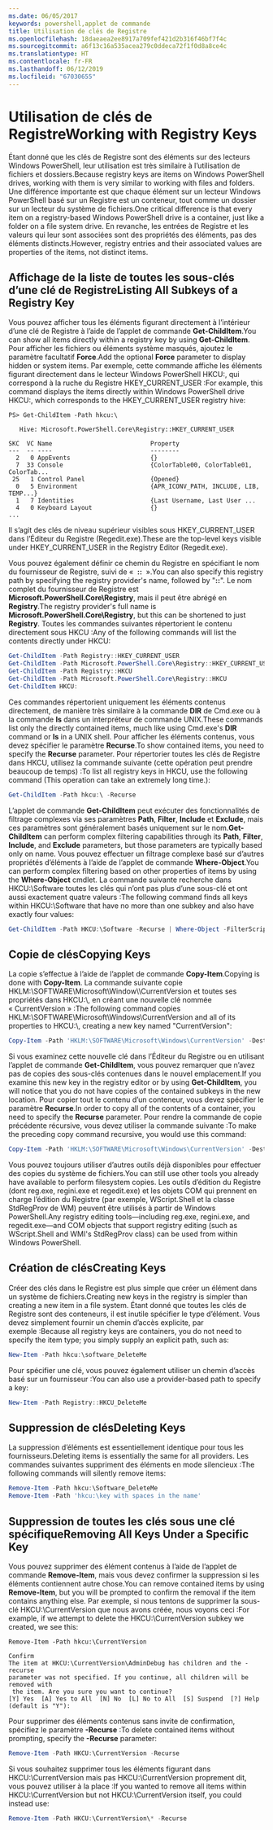 ```yaml
---
ms.date: 06/05/2017
keywords: powershell,applet de commande
title: Utilisation de clés de Registre
ms.openlocfilehash: 18daeaea2ee8917a709fef421d2b316f46bf7f4c
ms.sourcegitcommit: a6f13c16a535acea279c0ddeca72f1f0d8a8ce4c
ms.translationtype: HT
ms.contentlocale: fr-FR
ms.lasthandoff: 06/12/2019
ms.locfileid: "67030655"
---
```

# <a name="working-with-registry-keys"></a><span data-ttu-id="16cc6-103">Utilisation de clés de Registre</span><span class="sxs-lookup"><span data-stu-id="16cc6-103">Working with Registry Keys</span></span>

<span data-ttu-id="16cc6-104">Étant donné que les clés de Registre sont des éléments sur des lecteurs Windows PowerShell, leur utilisation est très similaire à l’utilisation de fichiers et dossiers.</span><span class="sxs-lookup"><span data-stu-id="16cc6-104">Because registry keys are items on Windows PowerShell drives, working with them is very similar to working with files and folders.</span></span> <span data-ttu-id="16cc6-105">Une différence importante est que chaque élément sur un lecteur Windows PowerShell basé sur un Registre est un conteneur, tout comme un dossier sur un lecteur du système de fichiers.</span><span class="sxs-lookup"><span data-stu-id="16cc6-105">One critical difference is that every item on a registry-based Windows PowerShell drive is a container, just like a folder on a file system drive.</span></span> <span data-ttu-id="16cc6-106">En revanche, les entrées de Registre et les valeurs qui leur sont associées sont des propriétés des éléments, pas des éléments distincts.</span><span class="sxs-lookup"><span data-stu-id="16cc6-106">However, registry entries and their associated values are properties of the items, not distinct items.</span></span>

## <a name="listing-all-subkeys-of-a-registry-key"></a><span data-ttu-id="16cc6-107">Affichage de la liste de toutes les sous-clés d’une clé de Registre</span><span class="sxs-lookup"><span data-stu-id="16cc6-107">Listing All Subkeys of a Registry Key</span></span>

<span data-ttu-id="16cc6-108">Vous pouvez afficher tous les éléments figurant directement à l’intérieur d’une clé de Registre à l’aide de l’applet de commande **Get-ChildItem**.</span><span class="sxs-lookup"><span data-stu-id="16cc6-108">You can show all items directly within a registry key by using **Get-ChildItem**.</span></span> <span data-ttu-id="16cc6-109">Pour afficher les fichiers ou éléments système masqués, ajoutez le paramètre facultatif **Force**.</span><span class="sxs-lookup"><span data-stu-id="16cc6-109">Add the optional **Force** parameter to display hidden or system items.</span></span> <span data-ttu-id="16cc6-110">Par exemple, cette commande affiche les éléments figurant directement dans le lecteur Windows PowerShell HKCU:, qui correspond à la ruche du Registre HKEY_CURRENT_USER :</span><span class="sxs-lookup"><span data-stu-id="16cc6-110">For example, this command displays the items directly within Windows PowerShell drive HKCU:, which corresponds to the HKEY_CURRENT_USER registry hive:</span></span>

```
PS> Get-ChildItem -Path hkcu:\

   Hive: Microsoft.PowerShell.Core\Registry::HKEY_CURRENT_USER

SKC  VC Name                           Property
---  -- ----                           --------
  2   0 AppEvents                      {}
  7  33 Console                        {ColorTable00, ColorTable01, ColorTab...
 25   1 Control Panel                  {Opened}
  0   5 Environment                    {APR_ICONV_PATH, INCLUDE, LIB, TEMP...}
  1   7 Identities                     {Last Username, Last User ...
  4   0 Keyboard Layout                {}
...
```

<span data-ttu-id="16cc6-111">Il s’agit des clés de niveau supérieur visibles sous HKEY_CURRENT_USER dans l’Éditeur du Registre (Regedit.exe).</span><span class="sxs-lookup"><span data-stu-id="16cc6-111">These are the top-level keys visible under HKEY_CURRENT_USER in the Registry Editor (Regedit.exe).</span></span>

<span data-ttu-id="16cc6-112">Vous pouvez également définir ce chemin du Registre en spécifiant le nom du fournisseur de Registre, suivi de «  **::**  ».</span><span class="sxs-lookup"><span data-stu-id="16cc6-112">You can also specify this registry path by specifying the registry provider's name, followed by "**::**".</span></span> <span data-ttu-id="16cc6-113">Le nom complet du fournisseur de Registre est **Microsoft.PowerShell.Core\\Registry**, mais il peut être abrégé en **Registry**.</span><span class="sxs-lookup"><span data-stu-id="16cc6-113">The registry provider's full name is **Microsoft.PowerShell.Core\\Registry**, but this can be shortened to just **Registry**.</span></span> <span data-ttu-id="16cc6-114">Toutes les commandes suivantes répertorient le contenu directement sous HKCU :</span><span class="sxs-lookup"><span data-stu-id="16cc6-114">Any of the following commands will list the contents directly under HKCU:</span></span>

```powershell
Get-ChildItem -Path Registry::HKEY_CURRENT_USER
Get-ChildItem -Path Microsoft.PowerShell.Core\Registry::HKEY_CURRENT_USER
Get-ChildItem -Path Registry::HKCU
Get-ChildItem -Path Microsoft.PowerShell.Core\Registry::HKCU
Get-ChildItem HKCU:
```

<span data-ttu-id="16cc6-115">Ces commandes répertorient uniquement les éléments contenus directement, de manière très similaire à la commande **DIR** de Cmd.exe ou à la commande **ls** dans un interpréteur de commande UNIX.</span><span class="sxs-lookup"><span data-stu-id="16cc6-115">These commands list only the directly contained items, much like using Cmd.exe's **DIR** command or **ls** in a UNIX shell.</span></span> <span data-ttu-id="16cc6-116">Pour afficher les éléments contenus, vous devez spécifier le paramètre **Recurse**.</span><span class="sxs-lookup"><span data-stu-id="16cc6-116">To show contained items, you need to specify the **Recurse** parameter.</span></span> <span data-ttu-id="16cc6-117">Pour répertorier toutes les clés de Registre dans HKCU, utilisez la commande suivante (cette opération peut prendre beaucoup de temps) :</span><span class="sxs-lookup"><span data-stu-id="16cc6-117">To list all registry keys in HKCU, use the following command (This operation can take an extremely long time.):</span></span>

```powershell
Get-ChildItem -Path hkcu:\ -Recurse
```

<span data-ttu-id="16cc6-118">L’applet de commande **Get-ChildItem** peut exécuter des fonctionnalités de filtrage complexes via ses paramètres **Path**, **Filter**, **Include** et **Exclude**, mais ces paramètres sont généralement basés uniquement sur le nom.</span><span class="sxs-lookup"><span data-stu-id="16cc6-118">**Get-ChildItem** can perform complex filtering capabilities through its **Path**, **Filter**, **Include**, and **Exclude** parameters, but those parameters are typically based only on name.</span></span> <span data-ttu-id="16cc6-119">Vous pouvez effectuer un filtrage complexe basé sur d’autres propriétés d’éléments à l’aide de l’applet de commande **Where-Object**.</span><span class="sxs-lookup"><span data-stu-id="16cc6-119">You can perform complex filtering based on other properties of items by using the **Where-Object** cmdlet.</span></span> <span data-ttu-id="16cc6-120">La commande suivante recherche dans HKCU:\\Software toutes les clés qui n’ont pas plus d’une sous-clé et ont aussi exactement quatre valeurs :</span><span class="sxs-lookup"><span data-stu-id="16cc6-120">The following command finds all keys within HKCU:\\Software that have no more than one subkey and also have exactly four values:</span></span>

```powershell
Get-ChildItem -Path HKCU:\Software -Recurse | Where-Object -FilterScript {($_.SubKeyCount -le 1) -and ($_.ValueCount -eq 4) }
```

## <a name="copying-keys"></a><span data-ttu-id="16cc6-121">Copie de clés</span><span class="sxs-lookup"><span data-stu-id="16cc6-121">Copying Keys</span></span>

<span data-ttu-id="16cc6-122">La copie s’effectue à l’aide de l’applet de commande **Copy-Item**.</span><span class="sxs-lookup"><span data-stu-id="16cc6-122">Copying is done with **Copy-Item**.</span></span> <span data-ttu-id="16cc6-123">La commande suivante copie HKLM:\\SOFTWARE\\Microsoft\\Window\\\CurrentVersion et toutes ses propriétés dans HKCU:\\, en créant une nouvelle clé nommée « CurrentVersion » :</span><span class="sxs-lookup"><span data-stu-id="16cc6-123">The following command copies HKLM:\\SOFTWARE\\Microsoft\\Windows\\CurrentVersion and all of its properties to HKCU:\\, creating a new key named "CurrentVersion":</span></span>

```powershell
Copy-Item -Path 'HKLM:\SOFTWARE\Microsoft\Windows\CurrentVersion' -Destination hkcu:
```

<span data-ttu-id="16cc6-124">Si vous examinez cette nouvelle clé dans l’Éditeur du Registre ou en utilisant l’applet de commande **Get-ChildItem**, vous pouvez remarquer que n’avez pas de copies des sous-clés contenues dans le nouvel emplacement.</span><span class="sxs-lookup"><span data-stu-id="16cc6-124">If you examine this new key in the registry editor or by using **Get-ChildItem**, you will notice that you do not have copies of the contained subkeys in the new location.</span></span> <span data-ttu-id="16cc6-125">Pour copier tout le contenu d’un conteneur, vous devez spécifier le paramètre **Recurse**.</span><span class="sxs-lookup"><span data-stu-id="16cc6-125">In order to copy all of the contents of a container, you need to specify the **Recurse** parameter.</span></span> <span data-ttu-id="16cc6-126">Pour rendre la commande de copie précédente récursive, vous devez utiliser la commande suivante :</span><span class="sxs-lookup"><span data-stu-id="16cc6-126">To make the preceding copy command recursive, you would use this command:</span></span>

```powershell
Copy-Item -Path 'HKLM:\SOFTWARE\Microsoft\Windows\CurrentVersion' -Destination hkcu: -Recurse
```

<span data-ttu-id="16cc6-127">Vous pouvez toujours utiliser d’autres outils déjà disponibles pour effectuer des copies du système de fichiers.</span><span class="sxs-lookup"><span data-stu-id="16cc6-127">You can still use other tools you already have available to perform filesystem copies.</span></span> <span data-ttu-id="16cc6-128">Les outils d’édition du Registre (dont reg.exe, regini.exe et regedit.exe) et les objets COM qui prennent en charge l’édition du Registre (par exemple, WScript.Shell et la classe StdRegProv de WM) peuvent être utilisés à partir de Windows PowerShell.</span><span class="sxs-lookup"><span data-stu-id="16cc6-128">Any registry editing tools—including reg.exe, regini.exe, and regedit.exe—and COM objects that support registry editing (such as WScript.Shell and WMI's StdRegProv class) can be used from within Windows PowerShell.</span></span>

## <a name="creating-keys"></a><span data-ttu-id="16cc6-129">Création de clés</span><span class="sxs-lookup"><span data-stu-id="16cc6-129">Creating Keys</span></span>

<span data-ttu-id="16cc6-130">Créer des clés dans le Registre est plus simple que créer un élément dans un système de fichiers.</span><span class="sxs-lookup"><span data-stu-id="16cc6-130">Creating new keys in the registry is simpler than creating a new item in a file system.</span></span> <span data-ttu-id="16cc6-131">Étant donné que toutes les clés de Registre sont des conteneurs, il est inutile spécifier le type d’élément. Vous devez simplement fournir un chemin d’accès explicite, par exemple :</span><span class="sxs-lookup"><span data-stu-id="16cc6-131">Because all registry keys are containers, you do not need to specify the item type; you simply supply an explicit path, such as:</span></span>

```powershell
New-Item -Path hkcu:\software_DeleteMe
```

<span data-ttu-id="16cc6-132">Pour spécifier une clé, vous pouvez également utiliser un chemin d’accès basé sur un fournisseur :</span><span class="sxs-lookup"><span data-stu-id="16cc6-132">You can also use a provider-based path to specify a key:</span></span>

```powershell
New-Item -Path Registry::HKCU_DeleteMe
```

## <a name="deleting-keys"></a><span data-ttu-id="16cc6-133">Suppression de clés</span><span class="sxs-lookup"><span data-stu-id="16cc6-133">Deleting Keys</span></span>

<span data-ttu-id="16cc6-134">La suppression d’éléments est essentiellement identique pour tous les fournisseurs.</span><span class="sxs-lookup"><span data-stu-id="16cc6-134">Deleting items is essentially the same for all providers.</span></span> <span data-ttu-id="16cc6-135">Les commandes suivantes suppriment des éléments en mode silencieux :</span><span class="sxs-lookup"><span data-stu-id="16cc6-135">The following commands will silently remove items:</span></span>

```powershell
Remove-Item -Path hkcu:\Software_DeleteMe
Remove-Item -Path 'hkcu:\key with spaces in the name'
```

## <a name="removing-all-keys-under-a-specific-key"></a><span data-ttu-id="16cc6-136">Suppression de toutes les clés sous une clé spécifique</span><span class="sxs-lookup"><span data-stu-id="16cc6-136">Removing All Keys Under a Specific Key</span></span>

<span data-ttu-id="16cc6-137">Vous pouvez supprimer des élément contenus à l’aide de l’applet de commande **Remove-Item**, mais vous devez confirmer la suppression si les éléments contiennent autre chose.</span><span class="sxs-lookup"><span data-stu-id="16cc6-137">You can remove contained items by using **Remove-Item**, but you will be prompted to confirm the removal if the item contains anything else.</span></span> <span data-ttu-id="16cc6-138">Par exemple, si nous tentons de supprimer la sous-clé HKCU:\\CurrentVersion que nous avons créée, nous voyons ceci :</span><span class="sxs-lookup"><span data-stu-id="16cc6-138">For example, if we attempt to delete the HKCU:\\CurrentVersion subkey we created, we see this:</span></span>

```
Remove-Item -Path hkcu:\CurrentVersion

Confirm
The item at HKCU:\CurrentVersion\AdminDebug has children and the -recurse
parameter was not specified. If you continue, all children will be removed with
 the item. Are you sure you want to continue?
[Y] Yes  [A] Yes to All  [N] No  [L] No to All  [S] Suspend  [?] Help
(default is "Y"):
```

<span data-ttu-id="16cc6-139">Pour supprimer des éléments contenus sans invite de confirmation, spécifiez le paramètre **-Recurse** :</span><span class="sxs-lookup"><span data-stu-id="16cc6-139">To delete contained items without prompting, specify the **-Recurse** parameter:</span></span>

```powershell
Remove-Item -Path HKCU:\CurrentVersion -Recurse
```

<span data-ttu-id="16cc6-140">Si vous souhaitez supprimer tous les éléments figurant dans HKCU:\\CurrentVersion mais pas HKCU:\\CurrentVersion proprement dit, vous pouvez utiliser à la place :</span><span class="sxs-lookup"><span data-stu-id="16cc6-140">If you wanted to remove all items within HKCU:\\CurrentVersion but not HKCU:\\CurrentVersion itself, you could instead use:</span></span>

```powershell
Remove-Item -Path HKCU:\CurrentVersion\* -Recurse
```
